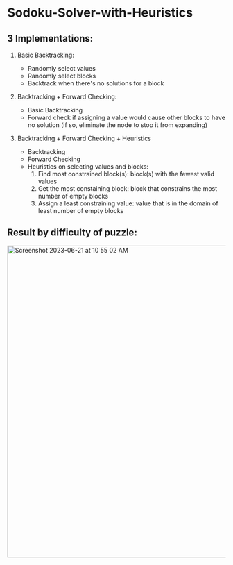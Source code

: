 # Sodoku-Solver-with-Heuristics

## 3 Implementations:

1. Basic Backtracking:
   - Randomly select values
   - Randomly select blocks
   - Backtrack when there's no solutions for a block

2. Backtracking + Forward Checking:
   - Basic Backtracking
   - Forward check if assigning a value would cause other blocks to have no solution (if so, eliminate the node to stop it from expanding)
     
3. Backtracking + Forward Checking + Heuristics
   - Backtracking
   - Forward Checking
   - Heuristics on selecting values and blocks:
       1. Find most constrained block(s): block(s) with the fewest valid values
       2. Get the most constaining block: block that constrains the most number of empty blocks
       3. Assign a least constraining value: value that is in the domain of least number of empty blocks

## Result by difficulty of puzzle:
<img width="719" alt="Screenshot 2023-06-21 at 10 55 02 AM" src="https://github.com/calvinjujuis/Sudoku-Solver-with-Heuristics/assets/83982075/bc224dbc-e07e-4500-9801-5a5b3570043d">
